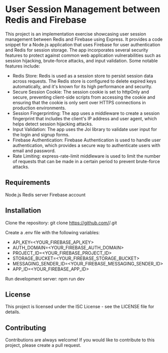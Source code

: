 # User Session Management between Redis and Firebase

This project is an implementation exercise showcasing user session management between Redis and Firebase using Express. It provides a code snippet for a Node.js application that uses Firebase for user authentication and Redis for session storage. The app incorporates several security features to protect against common web application vulnerabilities such as session hijacking, brute-force attacks, and input validation. Some notable features include:

- Redis Store: Redis is used as a session store to persist session data across requests. The Redis store is configured to delete expired keys automatically, and it's known for its high performance and security.
- Secure Session Cookie: The session cookie is set to httpOnly and secure, preventing client-side scripts from accessing the cookie and ensuring that the cookie is only sent over HTTPS connections in production environments.
- Session Fingerprinting: The app uses a middleware to create a session fingerprint that includes the client's IP address and user agent, which helps detect session hijacking attacks.
- Input Validation: The app uses the Joi library to validate user input for the login and signup forms.
- Firebase Authentication: Firebase Authentication is used to handle user authentication, which provides a secure way to authenticate users with email and password.
- Rate Limiting: express-rate-limit middleware is used to limit the number of requests that can be made in a certain period to prevent brute-force attacks.

## Requirements

Node.js
Redis server
Firebase account

## Installation

Clone the repository:
git clone https://github.com/<USERNAME>/<REPO-NAME>.git

Create a .env file with the following variables:

- API_KEY=<YOUR_FIREBASE_API_KEY>
- AUTH_DOMAIN=<YOUR_FIREBASE_AUTH_DOMAIN>
- PROJECT_ID=<YOUR_FIREBASE_PROJECT_ID>
- STORAGE_BUCKET=<YOUR_FIREBASE_STORAGE_BUCKET>
- MESSAGING_SENDER_ID=<YOUR_FIREBASE_MESSAGING_SENDER_ID>
- APP_ID=<YOUR_FIREBASE_APP_ID>

Run development server:
npm run dev

## License

This project is licensed under the ISC License - see the LICENSE file for details.

## Contributing

Contributions are always welcome! If you would like to contribute to this project, please create a pull request.
